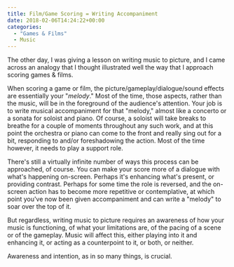 ```yaml
---
title: Film/Game Scoring = Writing Accompaniment
date: 2018-02-06T14:24:22+00:00
categories:
  - "Games & Films"
  - Music
---
```

The other day, I was giving a lesson on writing music to picture, and I came across an analogy that I thought illustrated well the way that I approach scoring games &amp; films.
<!--more-->
When scoring a game or film, the picture/gameplay/dialogue/sound effects are essentially your "<em>melody</em>." Most of the time, those aspects, rather than the music, will be in the foreground of the audience's attention. Your job is to write musical accompaniment for that "melody," almost like a concerto or a sonata for soloist and piano. Of course, a soloist will take breaks to breathe for a couple of moments throughout any such work, and at this point the orchestra or piano can come to the front and really sing out for a bit, responding to and/or foreshadowing the action. Most of the time however, it needs to play a support role.

There's still a virtually infinite number of ways this process can be approached, of course. You can make your score more of a dialogue with what's happening on-screen. Perhaps it's enhancing what's present, or providing contrast. Perhaps for some time the role is reversed, and the on-screen action has to become more repetitive or contemplative, at which point you've now been given accompaniment and can write a "melody" to soar over the top of it.

But regardless, writing music to picture requires an awareness of how your music is functioning, of what your limitations are, of the pacing of a scene or of the gameplay. Music will affect this, either playing into it and enhancing it, or acting as a counterpoint to it, or both, or neither.

Awareness and intention, as in so many things, is crucial.
